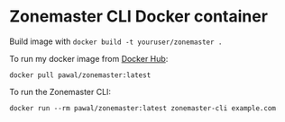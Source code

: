 # Zonemaster CLI Docker container

Build image with ```docker build -t youruser/zonemaster .```

To run my docker image from [Docker Hub](https://hub.docker.com/r/pawal/zonemaster/):

```docker pull pawal/zonemaster:latest```

To run the Zonemaster CLI:

```docker run --rm pawal/zonemaster:latest zonemaster-cli example.com```
